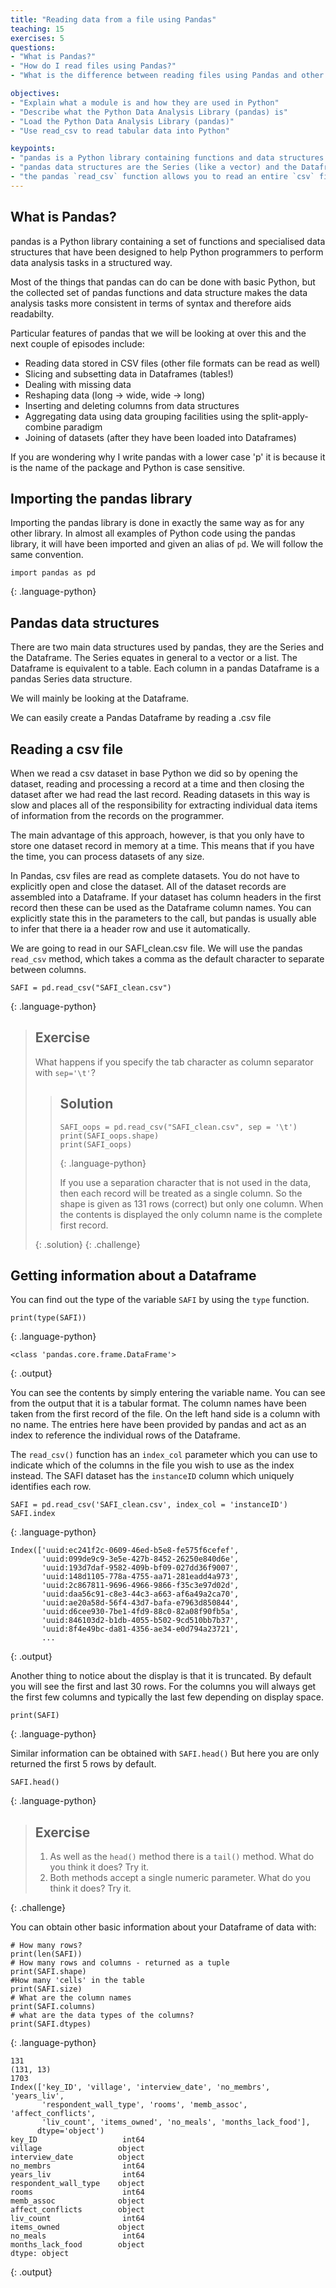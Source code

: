```yaml
---
title: "Reading data from a file using Pandas"
teaching: 15
exercises: 5
questions:
- "What is Pandas?"
- "How do I read files using Pandas?"
- "What is the difference between reading files using Pandas and other methods of reading files?"

objectives:
- "Explain what a module is and how they are used in Python"
- "Describe what the Python Data Analysis Library (pandas) is"
- "Load the Python Data Analysis Library (pandas)"
- "Use read_csv to read tabular data into Python"

keypoints:
- "pandas is a Python library containing functions and data structures to assist in data analysis"
- "pandas data structures are the Series (like a vector) and the Dataframe (like a table)"
- "the pandas `read_csv` function allows you to read an entire `csv` file into a Dataframe"
---
```


## What is Pandas?

pandas is a Python library containing a set of functions and specialised data structures that have been designed to help Python programmers to perform data analysis tasks in a structured way.

Most of the things that pandas can do can be done with basic Python, but the collected set of pandas functions and data structure makes the data analysis tasks more consistent in terms of syntax and therefore aids readabilty.

Particular features of pandas that we will be looking at over this and the next couple of episodes include:


* Reading data stored in CSV files (other file formats can be read as well)
* Slicing and subsetting data in Dataframes (tables!)
* Dealing with missing data
* Reshaping data (long -> wide,  wide -> long)
* Inserting and deleting columns from data structures
* Aggregating data using data grouping facilities using the split-apply-combine paradigm
* Joining of datasets (after they have been loaded into Dataframes)


If you are wondering why I write pandas with a lower case 'p' it is because it is the name of the package and Python is case sensitive.


## Importing the pandas library

Importing the pandas library is done in exactly the same way as for any other library. In almost all examples of Python code using the pandas library, it will have been imported and given an alias of `pd`. We will follow the same convention.


~~~
import pandas as pd
~~~
{: .language-python}

## Pandas data structures

There are two main data structures used by pandas, they are the Series and the Dataframe. The Series equates in general to a vector or a list. The Dataframe is equivalent to a table. Each column in a pandas Dataframe is a pandas Series data structure.

We will mainly be looking at the Dataframe.

We can easily create a Pandas Dataframe by reading a .csv file

## Reading a csv file

When we read a csv dataset in base Python we did so by opening the dataset, reading and processing a record at a time and then closing the dataset after we had read the last record. Reading datasets in this way is slow and places all of the responsibility for extracting individual data items of information from the records on the programmer.

The main advantage of this approach, however, is that you only have to store one dataset record in memory at a time. This means that if you have the time, you can process datasets of any size.

In Pandas, csv files are read as complete datasets. You do not have to explicitly open and close the dataset. All of the dataset records are assembled into a Dataframe. If your dataset has column headers in the first record then these can be used as the Dataframe column names. You can explicitly state this in the parameters to the call, but pandas is usually able to infer that there ia a header row and use it automatically.


We are going to read in our SAFI_clean.csv file. We will use the pandas `read_csv` method, which takes a comma as the default character to separate between columns.

~~~
SAFI = pd.read_csv("SAFI_clean.csv")
~~~
{: .language-python}

> ## Exercise
>
> What happens if you specify the tab character as column separator with `sep='\t'`?
>
> > ## Solution
> >
> > ~~~
> > SAFI_oops = pd.read_csv("SAFI_clean.csv", sep = '\t')
> > print(SAFI_oops.shape)
> > print(SAFI_oops)
> > ~~~
> > {: .language-python}
> >
> > If you use a separation character that is not used in the data, then each record will be treated as a single column. So the shape is given as 131 rows (correct) but only one column.
> > When the contents is displayed the only column name is the complete first record.
> >
> {: .solution}
{: .challenge}

##  Getting information about a Dataframe

You can find out the type of the variable `SAFI` by using the `type` function.

~~~
print(type(SAFI))
~~~
{: .language-python}

~~~
<class 'pandas.core.frame.DataFrame'>
~~~
{: .output}

You can see the contents by simply entering the variable name. You can see from the output that it is a tabular format. The column names have been taken from the first record of the file. On the left hand side is a column with no name. The entries here have been provided by pandas and act as an index to reference the individual rows of the Dataframe.

The `read_csv()` function has an `index_col` parameter which you can use to indicate which of the columns in the file you wish to use as the index instead. 
The SAFI dataset has the `instanceID` column which uniquely identifies each row. 

~~~
SAFI = pd.read_csv('SAFI_clean.csv', index_col = 'instanceID')
SAFI.index
~~~
{: .language-python}

~~~
Index(['uuid:ec241f2c-0609-46ed-b5e8-fe575f6cefef',
       'uuid:099de9c9-3e5e-427b-8452-26250e840d6e',
       'uuid:193d7daf-9582-409b-bf09-027dd36f9007',
       'uuid:148d1105-778a-4755-aa71-281eadd4a973',
       'uuid:2c867811-9696-4966-9866-f35c3e97d02d',
       'uuid:daa56c91-c8e3-44c3-a663-af6a49a2ca70',
       'uuid:ae20a58d-56f4-43d7-bafa-e7963d850844',
       'uuid:d6cee930-7be1-4fd9-88c0-82a08f90fb5a',
       'uuid:846103d2-b1db-4055-b502-9cd510bb7b37',
       'uuid:8f4e49bc-da81-4356-ae34-e0d794a23721',
       ...
~~~
{: .output}

Another thing to notice about the display is that it is truncated. By default you will see the first and last 30 rows. For the columns you will always get the first few columns and typically the last few depending on display space.

~~~
print(SAFI)
~~~
{: .language-python}

Similar information can be obtained with `SAFI.head()` But here you are only returned the first 5 rows by default.

~~~
SAFI.head()
~~~
{: .language-python}

> ## Exercise
>
> 1. As well as the `head()` method there is a `tail()` method. What do you think it does? Try it.
> 2. Both methods accept a single numeric parameter. What do you think it does? Try it.
> 
{: .challenge}

You can obtain other basic information about your Dataframe of data with:

~~~
# How many rows?
print(len(SAFI))
# How many rows and columns - returned as a tuple
print(SAFI.shape)
#How many 'cells' in the table
print(SAFI.size)
# What are the column names
print(SAFI.columns)
# what are the data types of the columns?
print(SAFI.dtypes)
~~~
{: .language-python}

~~~
131
(131, 13)
1703
Index(['key_ID', 'village', 'interview_date', 'no_membrs', 'years_liv',
       'respondent_wall_type', 'rooms', 'memb_assoc', 'affect_conflicts',
       'liv_count', 'items_owned', 'no_meals', 'months_lack_food'],
      dtype='object')
key_ID                   int64
village                 object
interview_date          object
no_membrs                int64
years_liv                int64
respondent_wall_type    object
rooms                    int64
memb_assoc              object
affect_conflicts        object
liv_count                int64
items_owned             object
no_meals                 int64
months_lack_food        object
dtype: object
~~~
{: .output}
